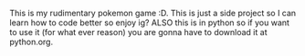 This is my rudimentary pokemon game :D.
This is just a side project so I can learn how to code better so enjoy ig?
ALSO this is in python so if you want to use it (for what ever reason) you are gonna have to download it at python.org.
